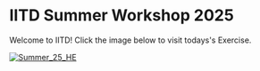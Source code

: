 # IITD Summer Workshop 2025

Welcome to IITD! Click the image below to visit todays's Exercise.


[![Summer_25_HE](https://homecse.iitd.ac.in/wp-content/uploads/2025/05/dp_workshop-3-930x620.png)](https://colab.research.google.com/drive/1xX7e0yN5VHFb2k1LFMqd438cKbJyVfBT?usp=sharing)
